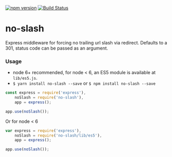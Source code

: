 [![npm version](https://badge.fury.io/js/no-slash.svg)](https://badge.fury.io/js/no-slash)
[![Build Status](https://travis-ci.org/bcruddy/no-slash.svg?branch=master)](https://travis-ci.org/bcruddy/no-slash)

# no-slash
Express middleware for forcing no trailing url slash via redirect.
Defaults to a 301, status code can be passed as an argument.

### Usage
- node 6+ recommended, for node < 6, an ES5 module is available at `lib/es5.js`.
- `$ yarn install no-slash --save` or `$ npm install no-slash --save`

```javascript
const express = require('express'),
    noSlash = require('no-slash'),
    app = express();

app.use(noSlash());
```

Or for node < 6

```javascript
var express = require('express'),
    noSlash = require('no-slash/lib/es5'),
    app = express();

app.use(noSlash());
```
